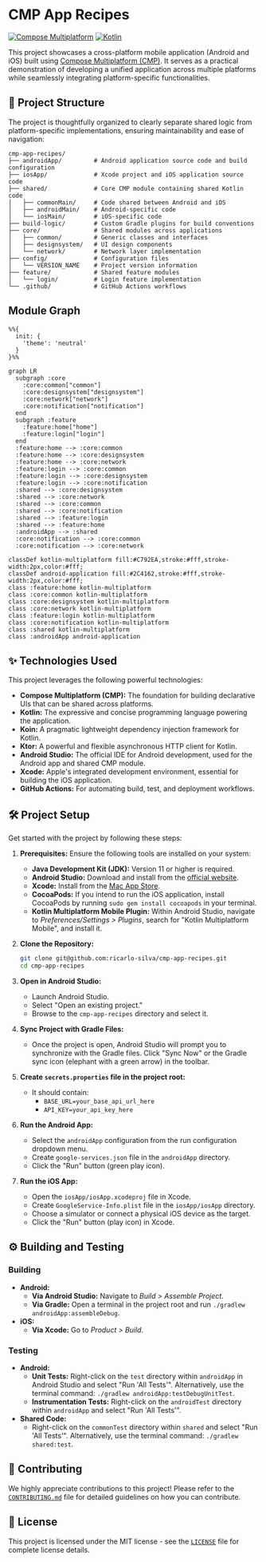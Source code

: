 # CMP App Recipes

[![Compose Multiplatform](https://img.shields.io/badge/Compose%20Multiplatform-1.7.3-blueviolet.svg)](https://www.jetbrains.com/help/kotlin-multiplatform-dev/compose-multiplatform-overview.html)
[![Kotlin](https://img.shields.io/badge/Kotlin-2.1.10-blue.svg)](https://kotlinlang.org/)

This project showcases a cross-platform mobile application (Android and iOS) built
using [Compose Multiplatform (CMP)](https://www.jetbrains.com/help/kotlin-multiplatform-dev/compose-multiplatform-create-first-app.html).
It serves as a practical demonstration of developing a unified application across multiple platforms
while seamlessly integrating platform-specific functionalities.

## 📂 Project Structure

The project is thoughtfully organized to clearly separate shared logic from platform-specific
implementations, ensuring maintainability and ease of navigation:

```
cmp-app-recipes/
├── androidApp/         # Android application source code and build configuration
├── iosApp/             # Xcode project and iOS application source code
├── shared/             # Core CMP module containing shared Kotlin code
│   ├── commonMain/     # Code shared between Android and iOS
│   ├── androidMain/    # Android-specific code
│   └── iosMain/        # iOS-specific code
├── build-logic/        # Custom Gradle plugins for build conventions
├── core/               # Shared modules across applications
│   ├── common/         # Generic classes and interfaces
│   ├── designsystem/   # UI design components
│   └── network/        # Network layer implementation
├── config/             # Configuration files
│   └── VERSION_NAME    # Project version information
├── feature/            # Shared feature modules
│   └── login/          # Login feature implementation
└── .github/            # GitHub Actions workflows
```

## Module Graph

```mermaid
%%{
  init: {
    'theme': 'neutral'
  }
}%%

graph LR
  subgraph :core
    :core:common["common"]
    :core:designsystem["designsystem"]
    :core:network["network"]
    :core:notification["notification"]
  end
  subgraph :feature
    :feature:home["home"]
    :feature:login["login"]
  end
  :feature:home --> :core:common
  :feature:home --> :core:designsystem
  :feature:home --> :core:network
  :feature:login --> :core:common
  :feature:login --> :core:designsystem
  :feature:login --> :core:notification
  :shared --> :core:designsystem
  :shared --> :core:network
  :shared --> :core:common
  :shared --> :core:notification
  :shared --> :feature:login
  :shared --> :feature:home
  :androidApp --> :shared
  :core:notification --> :core:common
  :core:notification --> :core:network

classDef kotlin-multiplatform fill:#C792EA,stroke:#fff,stroke-width:2px,color:#fff;
classDef android-application fill:#2C4162,stroke:#fff,stroke-width:2px,color:#fff;
class :feature:home kotlin-multiplatform
class :core:common kotlin-multiplatform
class :core:designsystem kotlin-multiplatform
class :core:network kotlin-multiplatform
class :feature:login kotlin-multiplatform
class :core:notification kotlin-multiplatform
class :shared kotlin-multiplatform
class :androidApp android-application

```

## ✨ Technologies Used

This project leverages the following powerful technologies:

* **Compose Multiplatform (CMP):** The foundation for building declarative UIs that can be shared
  across platforms.
* **Kotlin:** The expressive and concise programming language powering the application.
* **Koin:** A pragmatic lightweight dependency injection framework for Kotlin.
* **Ktor:** A powerful and flexible asynchronous HTTP client for Kotlin.
* **Android Studio:** The official IDE for Android development, used for the Android app and shared
  CMP module.
* **Xcode:** Apple's integrated development environment, essential for building the iOS application.
* **GitHub Actions:** For automating build, test, and deployment workflows.

## 🛠️ Project Setup

Get started with the project by following these steps:

1. **Prerequisites:** Ensure the following tools are installed on your system:
    * **Java Development Kit (JDK):** Version 11 or higher is required.
    * **Android Studio:** Download and install from
      the [official website](https://developer.android.com/studio).
    * **Xcode:** Install from the [Mac App Store](https://apps.apple.com/us/app/xcode/id497799835).
    * **CocoaPods:** If you intend to run the iOS application, install CocoaPods by running
      `sudo gem install cocoapods` in your terminal.
    * **Kotlin Multiplatform Mobile Plugin:** Within Android Studio, navigate to
      *Preferences/Settings > Plugins*, search for "Kotlin Multiplatform Mobile", and install it.

2. **Clone the Repository:**

   ```bash
   git clone git@github.com:ricarlo-silva/cmp-app-recipes.git
   cd cmp-app-recipes
   ```

3. **Open in Android Studio:**
    * Launch Android Studio.
    * Select "Open an existing project."
    * Browse to the `cmp-app-recipes` directory and select it.

4. **Sync Project with Gradle Files:**
    * Once the project is open, Android Studio will prompt you to synchronize with the Gradle files.
      Click "Sync Now" or the Gradle sync icon (elephant with a green arrow) in the toolbar.

5. **Create `secrets.properties` file in the project root:**
    * It should contain:
        * `BASE_URL=your_base_api_url_here`
        * `API_KEY=your_api_key_here`

6. **Run the Android App:**
    * Select the `androidApp` configuration from the run configuration dropdown menu.
    * Create `google-services.json` file in the `androidApp` directory.
    * Click the "Run" button (green play icon).

7. **Run the iOS App:**
    * Open the `iosApp/iosApp.xcodeproj` file in Xcode.
    * Create `GoogleService-Info.plist` file in the `iosApp/iosApp` directory.
    * Choose a simulator or connect a physical iOS device as the target.
    * Click the "Run" button (play icon) in Xcode.

## ⚙️ Building and Testing

### Building

* **Android:**
    * **Via Android Studio:** Navigate to *Build > Assemble Project*.
    * **Via Gradle:** Open a terminal in the project root and run
      `./gradlew androidApp:assembleDebug`.
* **iOS:**
    * **Via Xcode:** Go to *Product > Build*.

### Testing

* **Android:**
    * **Unit Tests:** Right-click on the `test` directory within `androidApp` in Android Studio and
      select "Run 'All Tests'". Alternatively, use the terminal command:
      `./gradlew androidApp:testDebugUnitTest`.
    * **Instrumentation Tests:** Right-click on the `androidTest` directory within `androidApp` and
      select "Run 'All Tests'".
* **Shared Code:**
    * Right-click on the `commonTest` directory within `shared` and select "Run 'All Tests'".
      Alternatively, use the terminal command: `./gradlew shared:test`.

## 🤝 Contributing

We highly appreciate contributions to this project! Please refer to the [
`CONTRIBUTING.md`](CONTRIBUTING.md) file for detailed guidelines on how you can contribute.

## 📄 License

This project is licensed under the MIT license - see the [`LICENSE`](LICENSE) file for complete
license details.
